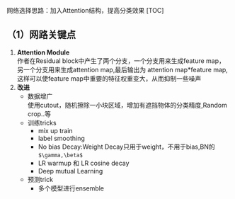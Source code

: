网络选择思路：加入Attention结构，提高分类效果
[TOC]
## （1）网路关键点
1. **Attention Module**
    <br/>作者在Residual block中产生了两个分支，一个分支用来生成feature map，另一个分支用来生成attention map,最后输出为 attention map*feature map,这样可以使feature map中重要的特征权重变大，从而抑制一些噪声
2. **改进**
    * 数据增广
    <br/>使用cutout，随机擦除一小块区域，增加有遮挡物体的分类精度,Random crop..等
    * 训练tricks
        * mix up train
        * label smoothing
        * No bias Decay:Weight Decay只用于weight，不用于bias,BN的 `$\gamma,\beta$`
        * LR warmup 和 LR cosine decay
        * Deep mutual Learning
    * 预测trick
        * 多个模型进行ensemble